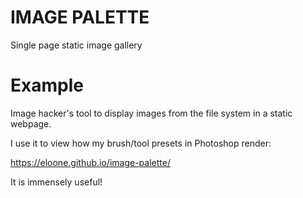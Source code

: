 # IMAGE PALETTE

Single page static image gallery

# Example

Image hacker's tool to display images from the file system in a static webpage.

I use it to view how my brush/tool presets in Photoshop render:

https://eloone.github.io/image-palette/

It is immensely useful!
